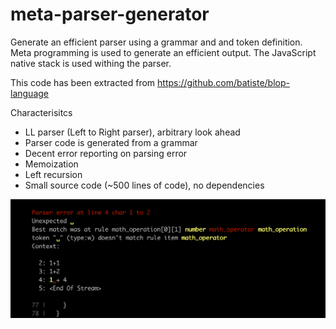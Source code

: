 # meta-parser-generator

Generate an efficient parser using a grammar and and token definition.
Meta programming is used to generate an efficient output.
The JavaScript native stack is used withing the parser.

This code has been extracted from https://github.com/batiste/blop-language

Characterisitcs

  * LL parser (Left to Right parser), arbitrary look ahead
  * Parser code is generated from a grammar
  * Decent error reporting on parsing error
  * Memoization
  * Left recursion
  * Small source code (~500 lines of code), no dependencies

<img src="/error.png" width="800">
